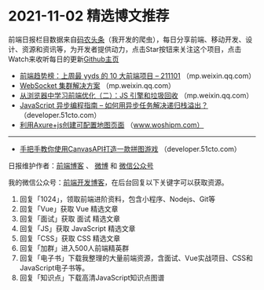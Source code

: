 # 2021-11-02 精选博文推荐

前端日报栏目数据来自[码农头条](https://toutiao.qdkfweb.cn/)（我开发的爬虫），每日分享前端、移动开发、设计、资源和资讯等，为开发者提供动力，点击Star按钮来关注这个项目，点击Watch来收听每日的更新[Github主页](https://github.com/kujian/frontendDaily)
* [前端趋势榜：上周最 yyds 的 10 大前端项目 &#8211; 211101](https://mp.weixin.qq.com/s?__biz=Mzg2NjI5NDcyOQ==&mid=2247485637&idx=1&sn=30657f77b97a4cf89156b87e5519339b) （mp.weixin.qq.com）
* [WebSocket 集群解决方案](https://mp.weixin.qq.com/s?__biz=MzIzODIzNzE0NQ==&mid=2654443854&idx=1&sn=0b7e5e5cddf22cd287adc80c9d39dc60) （mp.weixin.qq.com）
* [从浏览器中学习前端优化（二）：JS 引擎和垃圾回收](https://mp.weixin.qq.com/s/4H5laVKhz5PSvJCn3-jKsA) （mp.weixin.qq.com）
* [JavaScript 异步编程指南 &#8211; 如何用异步任务解决递归栈溢出？](https://developer.51cto.com/art/202111/688314.htm) （developer.51cto.com）
* [利用Axure+js创建可配置地图页面](http://www.woshipm.com/rp/5194994.html) （www.woshipm.com）

***
* [手把手教你使用CanvasAPI打造一款拼图游戏](https://developer.51cto.com/art/202111/688213.htm) （developer.51cto.com）

日报维护作者：[前端博客](https://qdkfweb.cn/) 、 [微博](http://weibo.com/kujian) 和 [微信公众号](https://open.weixin.qq.com/qr/code?username=caibaojian_com)

我的微信公众号：[前端开发博客](https://open.weixin.qq.com/qr/code?username=caibaojian_com)，在后台回复以下关键字可以获取资源。

1. 回复「1024」，领取前端进阶资料，包含小程序、Nodejs、Git等
2. 回复「Vue」获取 Vue 精选文章
3. 回复「面试」获取 面试 精选文章
4. 回复「JS」获取 JavaScript 精选文章
5. 回复「CSS」获取 CSS 精选文章
6. 回复「加群」进入500人前端精英群
7. 回复「电子书」下载我整理的大量前端资源，含面试、Vue实战项目、CSS和JavaScript电子书等。
8. 回复「知识点」下载高清JavaScript知识点图谱